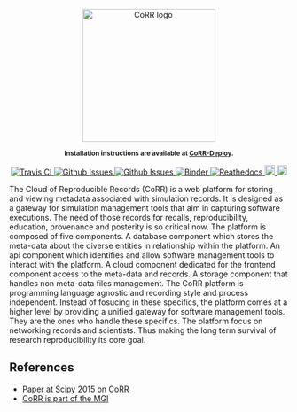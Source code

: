 <p align="center">
    <img src="https://rawgit.com/usnistgov/corr/master/corr-view/frontend/images/logo.svg"
         height="240"
         alt="CoRR logo"
         class="inline">
</p>

<p align="center"><sup><strong>
Installation instructions are available at <a href="https://github.com/usnistgov/corr-deploy">CoRR-Deploy</a>.
</strong></sup></p>

<p align="center">
<a href="https://travis-ci.org/faical-yannick-congo/corr" target="_blank">
<img src="https://travis-ci.org/faical-yannick-congo/corr.svg?branch=master"
alt="Travis CI">
</a>
<a href="https://github.com/usnistgov/corr/issues" target="_blank">
<img src="http://githubbadges.herokuapp.com/usnistgov/corr/issues.svg?style=flat-square"
alt="Github Issues">
</a>
<a href="https://github.com/usnistgov/corr/pulls" target="_blank">
<img src="http://githubbadges.herokuapp.com/usnistgov/corr/pulls.svg?style=flat-square"
alt="Github Issues">
</a>
<a href="http://mybinder.org/repo/usnistgov/corr" target="_blank">
<img src="http://mybinder.org/badge.svg"
alt="Binder">
</a>
<a href="http://corr-deploy.readthedocs.io/en/latest/?badge=latest" target="_blank">
<img src="https://readthedocs.org/projects/corr/badge/?version=latest"
alt="Reathedocs">
</a>
<a href="https://gitter.im/usnistgov/corr">
<img src="https://img.shields.io/gitter/room/gitterHQ/gitter.svg" alt="Gitter Chat" height="18">
</a>
<a href="https://github.com/usnistgov/corr/blob/master/LICENSE">
<img src="https://img.shields.io/badge/license-mit-blue.svg" alt="License" height="18">
</a>
</p>


The Cloud of Reproducible Records (CoRR) is a web platform for storing and
viewing metadata associated with simulation records.
It is designed as a gateway for simulation management tools that aim in capturing software
executions. The need of those records for recalls, reproducibility, education, provenance
and posterity is so critical now.
The platform is composed of five components. A database component which stores the meta-data about
the diverse entities in relationship within the platform. An api component which identifies and allow
software management tools to interact with the platform. A cloud component dedicated for the frontend
component access to the meta-data and records. A storage component that handles non meta-data 
files management.
The CoRR platform is programming language agnostic and recording style and process independent. Instead
of fosucing in these specifics, the platform comes at a higher level by providing a unified gateway for
software management tools. They are the ones who handle these specifics. The platform focus on networking
records and scientists. Thus making the long term survival of research reproducibility its core goal.

## References

* [Paper at Scipy 2015 on CoRR](http://conference.scipy.org/proceedings/scipy2015/pdfs/yannick_congo.pdf)
* [CoRR is part of the MGI](https://mgi.nist.gov/cloud-reproducible-records)

